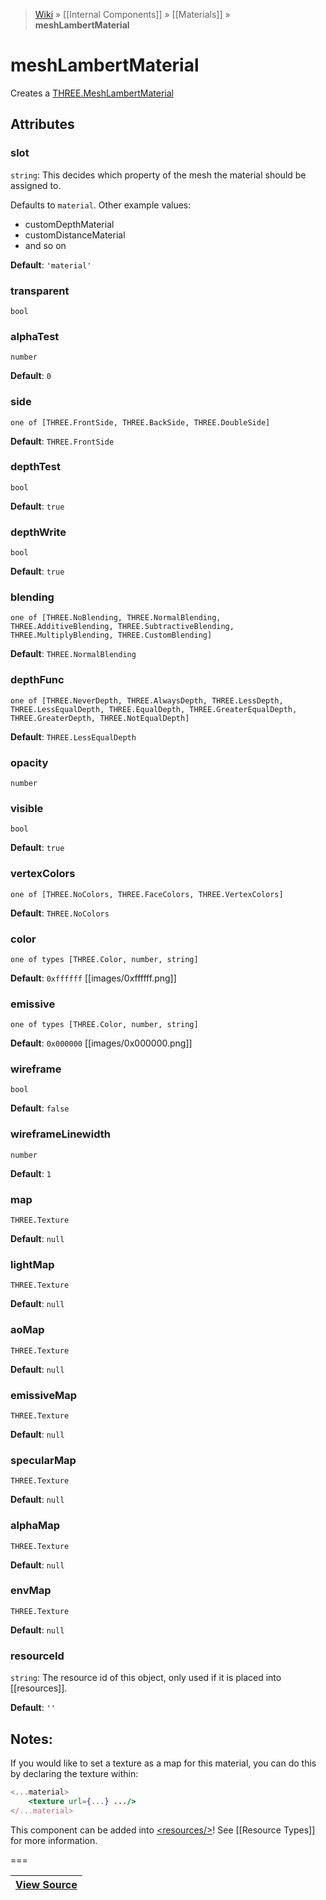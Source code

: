 > [Wiki](Home) » [[Internal Components]] » [[Materials]] » **meshLambertMaterial**

# meshLambertMaterial

Creates a [THREE.MeshLambertMaterial](http://threejs.org/docs/#Reference/Materials/MeshLambertMaterial)

## Attributes

### slot
``` string ```: This decides which property of the mesh the material should be assigned to.

Defaults to `material`. Other example values:
- customDepthMaterial
- customDistanceMaterial
- and so on

**Default**: `'material'`

### transparent
``` bool ```

### alphaTest
``` number ```

**Default**: `0`

### side
``` one of [THREE.FrontSide, THREE.BackSide, THREE.DoubleSide] ```

**Default**: `THREE.FrontSide`

### depthTest
``` bool ```

**Default**: `true`

### depthWrite
``` bool ```

**Default**: `true`

### blending
``` one of [THREE.NoBlending, THREE.NormalBlending, THREE.AdditiveBlending, THREE.SubtractiveBlending, THREE.MultiplyBlending, THREE.CustomBlending] ```

**Default**: `THREE.NormalBlending`

### depthFunc
``` one of [THREE.NeverDepth, THREE.AlwaysDepth, THREE.LessDepth, THREE.LessEqualDepth, THREE.EqualDepth, THREE.GreaterEqualDepth, THREE.GreaterDepth, THREE.NotEqualDepth] ```

**Default**: `THREE.LessEqualDepth`

### opacity
``` number ```

### visible
``` bool ```

**Default**: `true`

### vertexColors
``` one of [THREE.NoColors, THREE.FaceColors, THREE.VertexColors] ```

**Default**: `THREE.NoColors`

### color
``` one of types [THREE.Color, number, string] ```

**Default**: `0xffffff` [[images/0xffffff.png]]

### emissive
``` one of types [THREE.Color, number, string] ```

**Default**: `0x000000` [[images/0x000000.png]]

### wireframe
``` bool ```

**Default**: `false`

### wireframeLinewidth
``` number ```

**Default**: `1`

### map
``` THREE.Texture ```

**Default**: `null`

### lightMap
``` THREE.Texture ```

**Default**: `null`

### aoMap
``` THREE.Texture ```

**Default**: `null`

### emissiveMap
``` THREE.Texture ```

**Default**: `null`

### specularMap
``` THREE.Texture ```

**Default**: `null`

### alphaMap
``` THREE.Texture ```

**Default**: `null`

### envMap
``` THREE.Texture ```

**Default**: `null`

### resourceId
``` string ```: The resource id of this object, only used if it is placed into [[resources]].

**Default**: `''`

## Notes:

If you would like to set a texture as a map for this material, 
you can do this by declaring the texture within:

```jsx
<...material>
    <texture url={...} .../>
</...material>
```

This component can be added into [&lt;resources/&gt;](resources)! See [[Resource Types]] for more information.

===

|**[View Source](../blob/master/src/lib/descriptors/Material/MeshLambertMaterialDescriptor.js)**|
 ---|
